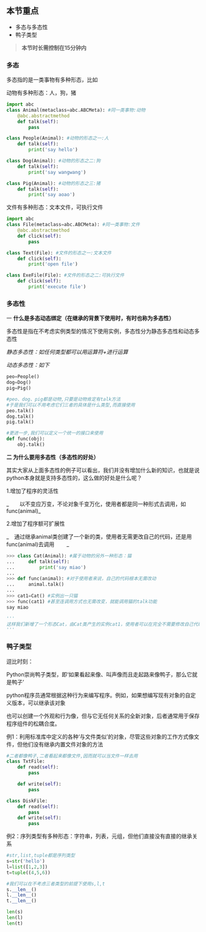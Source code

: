 ## 本节重点

* 多态与多态性
* 鸭子类型

> **本节时长需控制在15分钟内**

### 多态

多态指的是一类事物有多种形态，比如

动物有多种形态：人，狗，猪

```py
import abc
class Animal(metaclass=abc.ABCMeta): #同一类事物:动物
    @abc.abstractmethod
    def talk(self):
        pass

class People(Animal): #动物的形态之一:人
    def talk(self):
        print('say hello')

class Dog(Animal): #动物的形态之二:狗
    def talk(self):
        print('say wangwang')

class Pig(Animal): #动物的形态之三:猪
    def talk(self):
        print('say aoao')
```

文件有多种形态：文本文件，可执行文件

```py
import abc
class File(metaclass=abc.ABCMeta): #同一类事物:文件
    @abc.abstractmethod
    def click(self):
        pass

class Text(File): #文件的形态之一:文本文件
    def click(self):
        print('open file')

class ExeFile(File): #文件的形态之二:可执行文件
    def click(self):
        print('execute file')
```

### 多态性

一 **什么是多态动态绑定（在继承的背景下使用时，有时也称为多态性）**

多态性是指在不考虑实例类型的情况下使用实例，多态性分为静态多态性和动态多态性

_静态多态性：如任何类型都可以用运算符+进行运算_

_动态多态性：如下_

```py
peo=People()
dog=Dog()
pig=Pig()

#peo、dog、pig都是动物,只要是动物肯定有talk方法
#于是我们可以不用考虑它们三者的具体是什么类型,而直接使用
peo.talk()
dog.talk()
pig.talk()

#更进一步,我们可以定义一个统一的接口来使用
def func(obj):
    obj.talk()
```

**二 为什么要用多态性（多态性的好处）**

其实大家从上面多态性的例子可以看出，我们并没有增加什么新的知识，也就是说python本身就是支持多态性的，这么做的好处是什么呢？

1.增加了程序的灵活性

_　　以不变应万变，不论对象千变万化，使用者都是同一种形式去调用，如func\(animal\)_

2.增加了程序额可扩展性

_　通过继承animal类创建了一个新的类，使用者无需更改自己的代码，还是用func\(animal\)去调用 　　_

```py
>>> class Cat(Animal): #属于动物的另外一种形态：猫
...     def talk(self):
...         print('say miao')
... 
>>> def func(animal): #对于使用者来说，自己的代码根本无需改动
...     animal.talk()
... 
>>> cat1=Cat() #实例出一只猫
>>> func(cat1) #甚至连调用方式也无需改变，就能调用猫的talk功能
say miao

'''
这样我们新增了一个形态Cat，由Cat类产生的实例cat1，使用者可以在完全不需要修改自己代码的情况下。使用和人、狗、猪一样的方式调用cat1的talk方法，即func(cat1)
'''
```

### 鸭子类型

逗比时刻：

Python崇尚鸭子类型，即‘如果看起来像、叫声像而且走起路来像鸭子，那么它就是鸭子’

python程序员通常根据这种行为来编写程序。例如，如果想编写现有对象的自定义版本，可以继承该对象

也可以创建一个外观和行为像，但与它无任何关系的全新对象，后者通常用于保存程序组件的松耦合度。

例1：利用标准库中定义的各种‘与文件类似’的对象，尽管这些对象的工作方式像文件，但他们没有继承内置文件对象的方法

```py
#二者都像鸭子,二者看起来都像文件,因而就可以当文件一样去用
class TxtFile:
    def read(self):
        pass

    def write(self):
        pass

class DiskFile:
    def read(self):
        pass
    def write(self):
        pass
```

例2：序列类型有多种形态：字符串，列表，元组，但他们直接没有直接的继承关系

```py
#str,list,tuple都是序列类型
s=str('hello')
l=list([1,2,3])
t=tuple((4,5,6))

#我们可以在不考虑三者类型的前提下使用s,l,t
s.__len__()
l.__len__()
t.__len__()

len(s)
len(l)
len(t)
```



